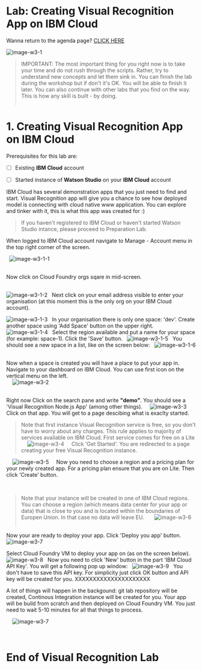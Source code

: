 # Lab: Creating Visual Recognition App on IBM Cloud
  

Wanna return to the agenda page?  [CLICK HERE](../README.md)  
  
  
![image-w3-1](../images/w3-1.png)
  
    
> IMPORTANT: The most important thing for you right now is to take your time and do not rush through the scripts. Rather, try to understand new concepts and let them sink in. You can finish the lab during the workshop but if don't it's OK. You will be able to finish it later.  You can also continue with other labs that you find on the way. This is how any skill is built - by doing.   
&nbsp;




# 1. Creating Visual Recognition App on IBM Cloud

Prerequisites for this lab are:

- [ ] Existing **IBM Cloud** account 

- [ ] Started instance of **Watson Studio** on your **IBM Cloud** account 

IBM Cloud has several demonstration apps that you just need to find and start. Visual Recognition app will give you a chance to see how deployed model is connecting with cloud native www application. You can explore and tinker with it, this is what this app was created for :)  


> If you haven't registered to IBM Cloud or haven't started Watson Studio intance, please proceed to Preparation Lab.

When logged to IBM Cloud account navigate to Manage - Account menu in the top right corner of the screen.  

&nbsp;
 ![image-w3-1-1](../images/w3-1-1.png)  
&nbsp;

Now click on Cloud Foundry orgs sqare in mid-screen.   
&nbsp;

 ![image-w3-1-2](../images/w3-1-2.png)
&nbsp;
Next click on your email address visible to enter your organisation (at this moment this is the only org on your IBM Cloud account).
&nbsp;

 ![image-w3-1-3](../images/w3-1-3.png) 
&nbsp;
In your organisation there is only one space: 'dev'. Create another space using 'Add Space' button on the upper right.
&nbsp;
 ![image-w3-1-4](../images/w3-1-4.png)
&nbsp;
Select the region available and put a name for your space (for example: space-1). Click the 'Save' button. 
&nbsp;
 ![image-w3-1-5](../images/w3-1-5.png)
&nbsp;
You should see a new space in a list, like on the screen below:
&nbsp;
 ![image-w3-1-6](../images/w3-1-6.png)
&nbsp;


Now when a space is created you will have a place to put your app in.     
Navigate to your dashboard on IBM Cloud. You can use first icon on the vertical menu on the left.  
&nbsp;
&nbsp;
 ![image-w3-2](../images/w3-2.png)  
&nbsp;
&nbsp;


Right now Click on the search pane and write **"demo"**. You should see a 'Visual Recognition Node.js App' (among other things).
&nbsp;
&nbsp;
 ![image-w3-3](../images/w3-3.png)
&nbsp;
&nbsp;
Click on that app. You will get to a page descibing what is exaclty started.
&nbsp;
> Note that first instance Visual Recognition service is free, so you don't have to worry about any charges. This rule applies to majority of services available on IBM Cloud. First service comes for free on a Lite  
&nbsp;
&nbsp;
 ![image-w3-4](../images/w3-4.png)
&nbsp;
&nbsp;
Click 'Get Started'. You are redirected to a page creating your free Visual Recognition instance.

&nbsp;
&nbsp;
 ![image-w3-5](../images/w3-5.png)
&nbsp;
&nbsp;
Now you need to choose a region and a pricing plan for your newly created app. For a pricing plan ensure that you are on Lite. Then click 'Create' button.

&nbsp;
> Note that your instance will be created in one of IBM Cloud regions. You can choose a region (which means data center for your app or data) that is close to you and is located within the boundaries of Europen Union. In that case no data will leave EU.
&nbsp;
&nbsp;
&nbsp;
 ![image-w3-6](../images/w3-6.png)
&nbsp;
&nbsp;

Now your are ready to deploy your app. Click 'Deploy you app' button. 
&nbsp;
 ![image-w3-7](../images/w3-7.png)
&nbsp;

Select Cloud Foundry VM to deploy your app on (as on the screen below).
&nbsp;
 ![image-w3-8](../images/w3-8.png)
&nbsp;
Now you need to click 'New' button in the part 'IBM Cloud API Key'. You will get a following pop up window:
&nbsp;
 ![image-w3-9](../images/w3-9.png)
&nbsp;
You don't have to save this API key. For simplicity just click OK button and API key will be created for you.
 XXXXXXXXXXXXXXXXXXXXX




A lot of things will happen in the backgound: git lab repository will be created, Continous Integration instance will be created for you. Your app will be build from scratch and then deployed on Cloud Foundry VM. You just need to wait 5-10 minutes for all that things to process. 

&nbsp;
&nbsp;
 ![image-w3-7](../images/w3-7.png)
&nbsp;
&nbsp;





&nbsp;
&nbsp;
&nbsp;
&nbsp;
# End of Visual Recognition Lab